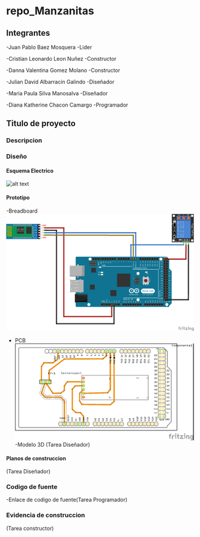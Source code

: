 # repo_Manzanitas


## Integrantes

-Juan Pablo Baez Mosquera -Lider

-Cristian Leonardo Leon Nuñez -Constructor

-Danna Valentina Gomez Molano -Constructor

-Julian David Albarracin Galindo -Diseñador

-Maria Paula Silva Manosalva -Diseñador

-Diana Katherine Chacon Camargo -Programador


## Titulo de proyecto

### Descripcion

### Diseño


#### Esquema Electrico

![alt text](https://github.com/colegio-seminario-diocesano-de-duitama/repo_Manzanitas/blob/master/Untitled%20Sketch_esquem%C3%A1tico1.jpg)



#### Prototipo

-Breadboard
![alt text](https://github.com/MPaula06Silva/repo_Manzanitas/blob/master/PROTO.jpg)

- PCB
![alt text](https://github.com/MPaula06Silva/repo_Manzanitas/blob/master/correccion.%20dannanumero2_pcb.jpg)
-Modelo 3D (Tarea Diseñador)

#### Planos de construccion

(Tarea Diseñador)


### Codigo de fuente

-Enlace de codigo de fuente(Tarea Programador)

### Evidencia de construccion

(Tarea constructor)


